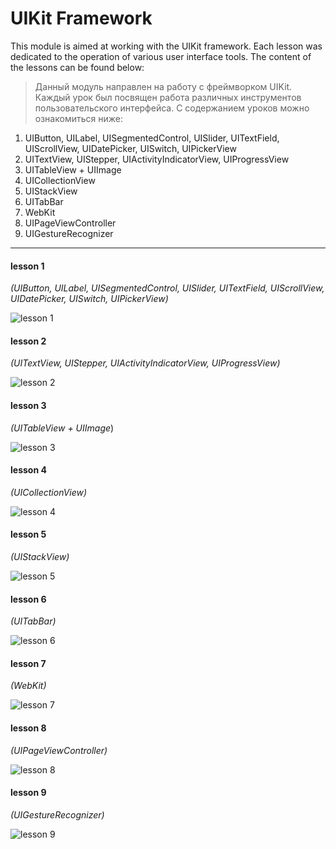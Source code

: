 # UIKit Framework

This module is aimed at working with the UIKit framework. Each lesson was dedicated to the operation of various user interface tools. The content of the lessons can be found below:

> Данный модуль направлен на работу с фреймворком UIKit. Каждый урок был посвящен работа различных инструментов пользовательского интерфейса. С содержанием уроков можно ознакомиться ниже:

1. UIButton, UILabel, UISegmentedControl, UISlider, UITextField, UIScrollView, UIDatePicker, UISwitch, UIPickerView
2. UITextView, UIStepper, UIActivityIndicatorView, UIProgressView
3. UITableView + UIImage
4. UICollectionView
5. UIStackView
6. UITabBar
7. WebKit
8. UIPageViewController
9. UIGestureRecognizer
___

#### lesson 1 
*(UIButton, UILabel, UISegmentedControl, UISlider, UITextField, UIScrollView, UIDatePicker, UISwitch, UIPickerView)*

![lesson 1](https://github.com/lcorinna/UIKit-Framework/blob/main/gif%20animated/lesson%201.gif)


#### lesson 2
*(UITextView, UIStepper, UIActivityIndicatorView, UIProgressView)*

![lesson 2](https://github.com/lcorinna/UIKit-Framework/blob/main/gif%20animated/lesson%202.gif)


#### lesson 3
*(UITableView + UIImage*)

![lesson 3](https://github.com/lcorinna/UIKit-Framework/blob/main/gif%20animated/lesson%203.gif)


#### lesson 4
*(UICollectionView)*

![lesson 4](https://github.com/lcorinna/UIKit-Framework/blob/main/gif%20animated/lesson%204.gif)


#### lesson 5
*(UIStackView)*

![lesson 5](https://github.com/lcorinna/UIKit-Framework/blob/main/gif%20animated/lesson%205.gif)


#### lesson 6
*(UITabBar)*

![lesson 6](https://github.com/lcorinna/UIKit-Framework/blob/main/gif%20animated/lesson%206.gif)


#### lesson 7
*(WebKit)*

![lesson 7](https://github.com/lcorinna/UIKit-Framework/blob/main/gif%20animated/lesson%207.gif)


#### lesson 8
*(UIPageViewController)*

![lesson 8](https://github.com/lcorinna/UIKit-Framework/blob/main/gif%20animated/lesson%208.gif)


#### lesson 9
*(UIGestureRecognizer)*

![lesson 9](https://github.com/lcorinna/UIKit-Framework/blob/main/gif%20animated/lesson%209.gif)
